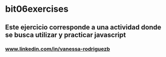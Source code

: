 # bit06exercises
## Este ejercicio corresponde a una actividad donde se busca utilizar y practicar javascript
### www.linkedin.com/in/vanessa-rodriguezb 
